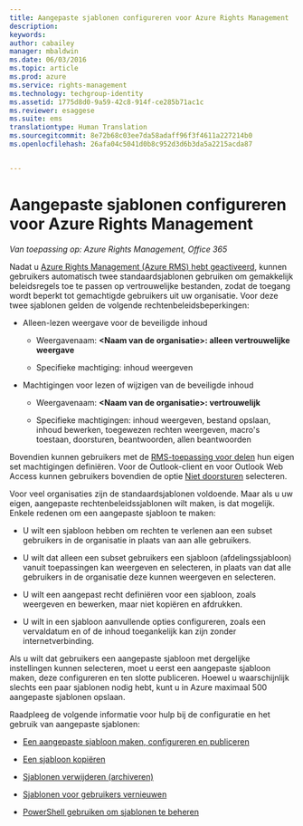 ```yaml
---
title: Aangepaste sjablonen configureren voor Azure Rights Management | Azure RMS
description: 
keywords: 
author: cabailey
manager: mbaldwin
ms.date: 06/03/2016
ms.topic: article
ms.prod: azure
ms.service: rights-management
ms.technology: techgroup-identity
ms.assetid: 1775d8d0-9a59-42c8-914f-ce285b71ac1c
ms.reviewer: esaggese
ms.suite: ems
translationtype: Human Translation
ms.sourcegitcommit: 8e72b68c03ee7da58adaff96f3f4611a227214b0
ms.openlocfilehash: 26afa04c5041d0b8c952d3d6b3da5a2215acda87


---
```


# Aangepaste sjablonen configureren voor Azure Rights Management

*Van toepassing op: Azure Rights Management, Office 365*

Nadat u [Azure Rights Management (Azure RMS) hebt geactiveerd](activate-service.md), kunnen gebruikers automatisch twee standaardsjablonen gebruiken om gemakkelijk beleidsregels toe te passen op vertrouwelijke bestanden, zodat de toegang wordt beperkt tot gemachtigde gebruikers uit uw organisatie. Voor deze twee sjablonen gelden de volgende rechtenbeleidsbeperkingen:

-   Alleen-lezen weergave voor de beveiligde inhoud

    -   Weergavenaam: **&lt;Naam van de organisatie&gt;: alleen vertrouwelijke weergave**

    -   Specifieke machtiging: inhoud weergeven

-   Machtigingen voor lezen of wijzigen van de beveiligde inhoud

    -   Weergavenaam: **&lt;Naam van de organisatie&gt;: vertrouwelijk**

    -   Specifieke machtigingen: inhoud weergeven, bestand opslaan, inhoud bewerken, toegewezen rechten weergeven, macro's toestaan, doorsturen, beantwoorden, allen beantwoorden

Bovendien kunnen gebruikers met de [RMS-toepassing voor delen](../rms-client/sharing-app-windows.md) hun eigen set machtigingen definiëren. Voor de Outlook-client en voor Outlook Web Access kunnen gebruikers bovendien de optie [Niet doorsturen](../deploy-use/configure-usage-rights.md#do-not-forward-option-for-emails) selecteren.

Voor veel organisaties zijn de standaardsjablonen voldoende. Maar als u uw eigen, aangepaste rechtenbeleidssjablonen wilt maken, is dat mogelijk. Enkele redenen om een aangepaste sjabloon te maken:

-   U wilt een sjabloon hebben om rechten te verlenen aan een subset gebruikers in de organisatie in plaats van aan alle gebruikers.

-   U wilt dat alleen een subset gebruikers een sjabloon (afdelingssjabloon) vanuit toepassingen kan weergeven en selecteren, in plaats van dat alle gebruikers in de organisatie deze kunnen weergeven en selecteren.

-   U wilt een aangepast recht definiëren voor een sjabloon, zoals weergeven en bewerken, maar niet kopiëren en afdrukken.

-   U wilt in een sjabloon aanvullende opties configureren, zoals een vervaldatum en of de inhoud toegankelijk kan zijn zonder internetverbinding.

Als u wilt dat gebruikers een aangepaste sjabloon met dergelijke instellingen kunnen selecteren, moet u eerst een aangepaste sjabloon maken, deze configureren en ten slotte publiceren. Hoewel u waarschijnlijk slechts een paar sjablonen nodig hebt, kunt u in Azure maximaal 500 aangepaste sjablonen opslaan. 

Raadpleeg de volgende informatie voor hulp bij de configuratie en het gebruik van aangepaste sjablonen:

-   [Een aangepaste sjabloon maken, configureren en publiceren](create-template.md)

-   [Een sjabloon kopiëren](copy-template.md)

-   [Sjablonen verwijderen (archiveren)](remove-template.md)

-   [Sjablonen voor gebruikers vernieuwen](refresh-templates.md)

-   [PowerShell gebruiken om sjablonen te beheren](configure-templates-with-powershell.md)





<!--HONumber=Jun16_HO4-->


